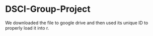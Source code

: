 # DSCI-Group-Project
We downloaded the file to google drive and then used its unique ID to properly load it into r. 